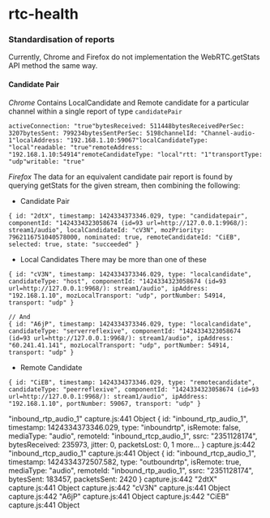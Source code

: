 # rtc-health


### Standardisation of reports

Currently, Chrome and Firefox do not implementation the WebRTC.getStats API method the same way.

#### Candidate Pair

_Chrome_
Contains LocalCandidate and Remote candidate for a particular channel within a single report of type ```candidatePair```
```
activeConnection: "true"bytesReceived: 511448bytesReceivedPerSec: 3207bytesSent: 799234bytesSentPerSec: 5198channelId: "Channel-audio-1"localAddress: "192.168.1.10:59067"localCandidateType: "local"readable: "true"remoteAddress: "192.168.1.10:54914"remoteCandidateType: "local"rtt: "1"transportType: "udp"writable: "true"
```

_Firefox_
The data for an equivalent candidate pair report is found by querying getStats for the given stream, then combining the following:

- Candidate Pair
```
{ id: "2dtX", timestamp: 1424334373346.029, type: "candidatepair", componentId: "1424334323058674 (id=93 url=http://127.0.0.1:9968/): stream1/audio", localCandidateId: "cV3N", mozPriority: 7962116751040578000, nominated: true, remoteCandidateId: "CiEB", selected: true, state: "succeeded" }
```

- Local Candidates 
There may be more than one of these
```
{ id: "cV3N", timestamp: 1424334373346.029, type: "localcandidate", candidateType: "host", componentId: "1424334323058674 (id=93 url=http://127.0.0.1:9968/): stream1/audio", ipAddress: "192.168.1.10", mozLocalTransport: "udp", portNumber: 54914, transport: "udp" }

// And
{ id: "A6jP", timestamp: 1424334373346.029, type: "localcandidate", candidateType: "serverreflexive", componentId: "1424334323058674 (id=93 url=http://127.0.0.1:9968/): stream1/audio", ipAddress: "60.241.41.141", mozLocalTransport: "udp", portNumber: 54914, transport: "udp" }
```

- Remote Candidate
```
{ id: "CiEB", timestamp: 1424334373346.029, type: "remotecandidate", candidateType: "peerreflexive", componentId: "1424334323058674 (id=93 url=http://127.0.0.1:9968/): stream1/audio", ipAddress: "192.168.1.10", portNumber: 59067, transport: "udp" }
```

"inbound_rtp_audio_1" capture.js:441
Object { id: "inbound_rtp_audio_1", timestamp: 1424334373346.029, type: "inboundrtp", isRemote: false, mediaType: "audio", remoteId: "inbound_rtcp_audio_1", ssrc: "2351128174", bytesReceived: 235973, jitter: 0, packetsLost: 0, 1 more… } capture.js:442
"inbound_rtcp_audio_1" capture.js:441
Object { id: "inbound_rtcp_audio_1", timestamp: 1424334372507.582, type: "outboundrtp", isRemote: true, mediaType: "audio", remoteId: "inbound_rtp_audio_1", ssrc: "2351128174", bytesSent: 183457, packetsSent: 2420 } capture.js:442
"2dtX" capture.js:441
Object  capture.js:442
"cV3N" capture.js:441
Object  capture.js:442
"A6jP" capture.js:441
Object  capture.js:442
"CiEB" capture.js:441
Object 